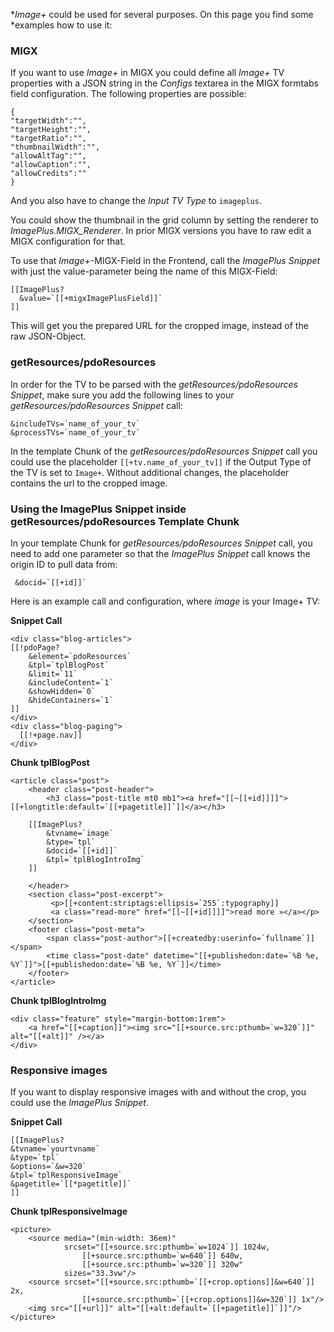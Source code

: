 **Image+* could be used for several purposes. On this page you find some
*examples how to use it:

### MIGX

If you want to use *Image+* in MIGX you could define all *Image+* TV properties
with a JSON string in the *Configs* textarea in the MIGX formtabs field
configuration. The following properties are possible:

```
{
"targetWidth":"",
"targetHeight":"",
"targetRatio":"",
"thumbnailWidth":"",
"allowAltTag":"",
"allowCaption":"",
"allowCredits":""
}
```

And you also have to change the *Input TV Type* to `imageplus`.

You could show the thumbnail in the grid column by setting the renderer to
*ImagePlus.MIGX_Renderer*. In prior MIGX versions you have to raw edit a MIGX
configuration for that.

To use that *Image+*-MIGX-Field in the Frontend, call the *ImagePlus Snippet*
with just the value-parameter being the name of this MIGX-Field:

```
[[ImagePlus? 
  &value=`[[+migxImagePlusField]]`
]]
```

This will get you the prepared URL for the cropped image, instead of the raw
JSON-Object.

### getResources/pdoResources

In order for the TV to be parsed with the *getResources/pdoResources Snippet*,
make sure you add the following lines to your *getResources/pdoResources
Snippet* call:

```
&includeTVs=`name_of_your_tv`
&processTVs=`name_of_your_tv`
```

In the template Chunk of the *getResources/pdoResources Snippet* call you
could use the placeholder `[[+tv.name_of_your_tv]]` if the Output Type of the TV
is set to `Image+`. Without additional changes, the placeholder contains the url
to the cropped image.

### Using the ImagePlus Snippet inside getResources/pdoResources Template Chunk

In your template Chunk for *getResources/pdoResources Snippet* call, you need
to add one parameter so that the *ImagePlus Snippet* call knows the origin ID to
pull data from:

```
 &docid=`[[+id]]`
```

Here is an example call and configuration, where *image* is your Image+ TV:

**Snippet Call**
```
<div class="blog-articles">
[[!pdoPage?
    &element=`pdoResources`
    &tpl=`tplBlogPost`
    &limit=`11`
    &includeContent=`1`
    &showHidden=`0`
    &hideContainers=`1`
]]
</div>
<div class="blog-paging">
  [[!+page.nav]]
</div>
```

**Chunk tplBlogPost**

```
<article class="post">
    <header class="post-header">
        <h3 class="post-title mt0 mb1"><a href="[[~[[+id]]]]">[[+longtitle:default=`[[+pagetitle]]`]]</a></h3>

    [[ImagePlus? 
        &tvname=`image` 
        &type=`tpl` 
        &docid=`[[+id]]`
        &tpl=`tplBlogIntroImg`
    ]] 

    </header>
    <section class="post-excerpt">
         <p>[[+content:striptags:ellipsis=`255`:typography]]
         <a class="read-more" href="[[~[[+id]]]]">read more »</a></p>
    </section>
    <footer class="post-meta">
        <span class="post-author">[[+createdby:userinfo=`fullname`]]</span>
        <time class="post-date" datetime="[[+publishedon:date=`%B %e, %Y`]]">[[+publishedon:date=`%B %e, %Y`]]</time>
    </footer>
</article>
```

**Chunk tplBlogIntroImg**

```
<div class="feature" style="margin-bottom:1rem">
    <a href="[[+caption]]"><img src="[[+source.src:pthumb=`w=320`]]" alt="[[+alt]]" /></a>
</div>
```

### Responsive images

If you want to display responsive images with and without the crop, you could
use the *ImagePlus Snippet*.

**Snippet Call**
```
[[ImagePlus? 
&tvname=`yourtvname` 
&type=`tpl` 
&options=`&w=320`
&tpl=`tplResponsiveImage`
&pagetitle=`[[*pagetitle]]`
]]
```
    
**Chunk tplResponsiveImage**
```
<picture>
    <source media="(min-width: 36em)"
            srcset="[[+source.src:pthumb=`w=1024`]] 1024w,
                [[+source.src:pthumb=`w=640`]] 640w,
                [[+source.src:pthumb=`w=320`]] 320w"
            sizes="33.3vw"/>
    <source srcset="[[+source.src:pthumb=`[[+crop.options]]&w=640`]] 2x,
                [[+source.src:pthumb=`[[+crop.options]]&w=320`]] 1x"/>
    <img src="[[+url]]" alt="[[+alt:default=`[[+pagetitle]]`]]"/>
</picture>
```
